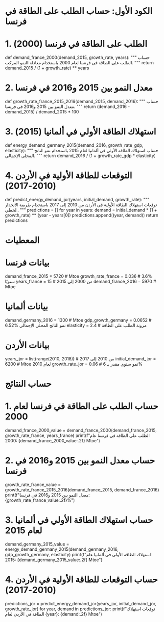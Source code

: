 # الكود الأول: حساب الطلب على الطاقة في فرنسا

# 1. الطلب على الطاقة في فرنسا (2000)
def demand_france_2000(demand_2015, growth_rate, years):
    """
    حساب الطلب على الطاقة في فرنسا لعام 2000 باستخدام معادلة النمو المركب.
    """
    return demand_2015 / (1 + growth_rate) ** years

# 2. معدل النمو بين 2015 و2016 في فرنسا
def growth_rate_france_2015_2016(demand_2015, demand_2016):
    """
    حساب معدل النمو بين 2015 و2016 في فرنسا.
    """
    return (demand_2016 - demand_2015) / demand_2015 * 100

# 3. استهلاك الطاقة الأولي في ألمانيا (2015)
def energy_demand_germany_2015(demand_2016, growth_rate_gdp, elasticity):
    """
    حساب استهلاك الطاقة الأولي في ألمانيا لعام 2015 باستخدام نمو الناتج المحلي الإجمالي.
    """
    return demand_2016 / (1 + growth_rate_gdp * elasticity)

# 4. التوقعات للطاقة الأولية في الأردن (2010-2017)
def predict_energy_demand_jor(years, initial_demand, growth_rate):
    """
    توقعات استهلاك الطاقة الأولية في الأردن من 2010 إلى 2017 باستخدام طريقة الانحدار الخطي.
    """
    predictions = []
    for year in years:
        demand = initial_demand * (1 + growth_rate) ** (year - years[0])
        predictions.append((year, demand))
    return predictions


# المعطيات

# بيانات فرنسا
demand_france_2015 = 5720  # Mtoe
growth_rate_france = 0.036  # 3.6% سنويًا
years_france = 15  # من 2000 إلى 2015
demand_france_2016 = 5970  # Mtoe

# بيانات ألمانيا
demand_germany_2016 = 1300  # Mtoe
gdp_growth_germany = 0.0652  # 6.52% نمو الناتج المحلي الإجمالي
elasticity = 2.4  # مرونة الطلب على الطاقة

# بيانات الأردن
years_jor = list(range(2010, 2018))  # من 2010 إلى 2017
initial_demand_jor = 6200  # Mtoe لعام 2010
growth_rate_jor = 0.06  # نمو سنوي مقدر بـ 6%

# حساب النتائج

# 1. حساب الطلب على الطاقة في فرنسا لعام 2000
demand_france_2000_value = demand_france_2000(demand_france_2015, growth_rate_france, years_france)
print(f"الطلب على الطاقة في فرنسا عام 2000: {demand_france_2000_value:.2f} Mtoe")

# 2. حساب معدل النمو بين 2015 و2016 في فرنسا
growth_rate_france_value = growth_rate_france_2015_2016(demand_france_2015, demand_france_2016)
print(f"معدل النمو بين 2015 و2016 في فرنسا: {growth_rate_france_value:.2f}%")

# 3. حساب استهلاك الطاقة الأولي في ألمانيا لعام 2015
demand_germany_2015_value = energy_demand_germany_2015(demand_germany_2016, gdp_growth_germany, elasticity)
print(f"استهلاك الطاقة الأولي في ألمانيا عام 2015: {demand_germany_2015_value:.2f} Mtoe")

# 4. حساب التوقعات للطاقة الأولية في الأردن (2010-2017)
predictions_jor = predict_energy_demand_jor(years_jor, initial_demand_jor, growth_rate_jor)
for year, demand in predictions_jor:
    print(f"توقعات استهلاك الطاقة في الأردن لعام {year}: {demand:.2f} Mtoe")
